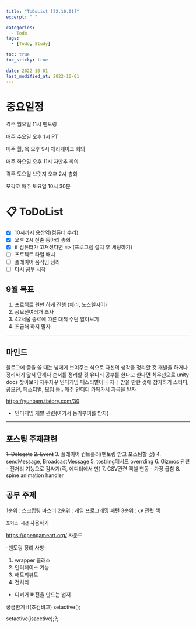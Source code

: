 ```yaml
---
title: "ToDoList [22.10.01]"
excerpt: " "

categories:
  - Todo
tags:
  - [Todo, Study]

toc: true
toc_sticky: true
 
date: 2022-10-01
last_modified_at: 2022-10-01 
---
```


# 중요일정

격주 월요일 11시 멘토링

매주 수요일 오후 1시 PT

매주 월, 목 오후 9시 체리케이크 회의

매주 화요일 오후 11시 자만추 회의

격주 토요일 브릿지 오후 2시 총회

모각코 매주 토요일 10시 30분

# 📋 ToDoList  

- [x] 10시까지 용산역(컴퓨터 수리)
- [x] 오후 2시 신촌 동아리 총회
- [x] if 컴퓨터가 고쳐졌다면 => (프로그렘 설치 후 세팅하기)
- [ ] 프로젝트 타일 배치
- [ ] 플레이어 움직임 정리
- [ ] 다시 공부 시작

## 9월 목표  
  
1. 프로젝트 원만 하게 진행 (체리, 노스텔지어)
2. 공모전여러개 조사
3. 42서울 종료에 따른 대책 수단 알아보기
4. 조급해 하지 말자

---

## 마인드

블로그에 글을 쓸 때는 남에게 보여주는 식으로 자신의 생각을 정리할 것
개발을 하거나 정리하기 앞서 단계나 순서를 정리할 것
유니티 공부를 한다고 한다면 최우선으로 unity docs 찾아보기
자꾸자꾸 인디게임 페스티벌이나 자극 받을 만한 것에 참가하기
스터디, 공모전, 페스티벌, 모임 등..
매주 인디터 카페가서 자극을 받자

https://yunbam.tistory.com/30
- 인디게임 개발 관련(여기서 동기부여를 받자)

---

## 포스팅 주제관련  

~~1. Delegate~~
~~2. Event~~
3. 플레이어 컨트롤러(멘토링 받고 포스팅할 것)
4. sendMessage, BroadcastMessage
5. tostring메서드 overrding
6. Gizmos 관련 - 전처리 기능으로 감싸기(즉, 에디터에서 만)
7. CSV관련 엑셀 연동 - 가장 급함
8. spine animation handler

## 공부 주제

1순위 : 스크립팅 마스터
2순위 : 게임 프로그래밍 패턴
3순위 : `c#` 관련 책

`포커스 세션` 사용하기

https://opengameart.org/
사운드

-멘토링 정리 사항-
1. wrapper 클래스 
2. 인터페이스 기능
3. 애트리뷰트 
4. 전처리
 - 디버거 버전을 만드는 법저

궁금한게 if(조건비교)
setactive();

setactive(isacctive);?;